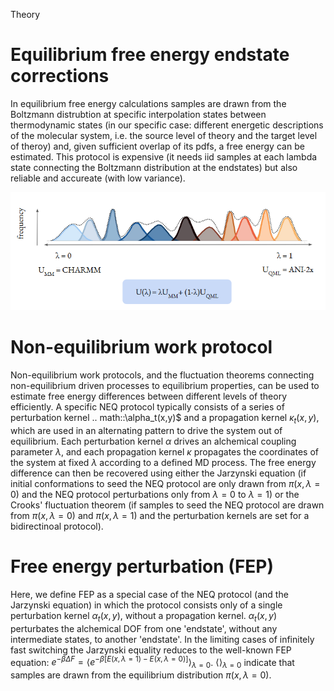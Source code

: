Theory


# Equilibrium free energy endstate corrections

In equilibrium free energy calculations samples are drawn from the Boltzmann distrubtion 
at specific interpolation states between thermodynamic states (in our specific case: different energetic
descriptions of the molecular system, i.e. the source level of theory and the target level of theroy) and, 
given sufficient overlap of its pdfs, a free energy can be estimated. This protocol is expensive 
(it needs iid samples at each lambda state connecting the Boltzmann distribution at the endstates) 
but also reliable and accureate (with low variance).

![image](images/equi.png)



# Non-equilibrium work protocol 

Non-equilibrium work protocols, and the fluctuation theorems connecting non-equilibrium driven 
processes to equilibrium properties, can be used to estimate free energy differences between different
levels of theory efficiently.
A specific NEQ protocol typically consists of a series of perturbation kernel .. math::\alpha_t(x,y)$ and a
propagation kernel $\kappa_t(x,y)$, which are used in an alternating pattern to drive the system
out of equilibrium.
Each perturbation kernel $\alpha$ drives an alchemical coupling parameter $\lambda$, and each 
propagation kernel $\kappa$ propagates the coordinates of the system at fixed $\lambda$ according 
to a defined MD process.
The free energy difference can then be recovered using either the Jarzynski equation (if initial conformations 
to seed the NEQ protocol are only drawn from $\pi(x, \lambda=0)$ and the NEQ protocol perturbations only 
from $\lambda=0$ to $\lambda=1$) or the Crooks' fluctuation theorem (if samples to seed the NEQ protocol 
are drawn from $\pi(x, \lambda=0)$ and $\pi(x, \lambda=1)$ and the perturbation kernels are set for a bidirectinoal 
protocol).

# Free energy perturbation (FEP)

Here, we define FEP as a special case of the NEQ protocol (and the Jarzynski equation) in which the protocol 
consists only of a single perturbation kernel $\alpha_t(x,y)$, without a propagation kernel.
$\alpha_t(x,y)$ perturbates the alchemical DOF from one 'endstate', without any intermediate states, 
to another 'endstate'. 
In the limiting cases of infinitely fast switching the Jarzynski equality reduces to the well-known FEP equation:
$e^{-\beta \Delta F} = \langle e^{−β[E(x,\lambda=1)− E(x,\lambda=0)]} \rangle_{\lambda=0}$.
$\langle \rangle_{\lambda=0}$ indicate that samples are drawn from the equilibrium distribution $\pi(x, \lambda=0)$.

